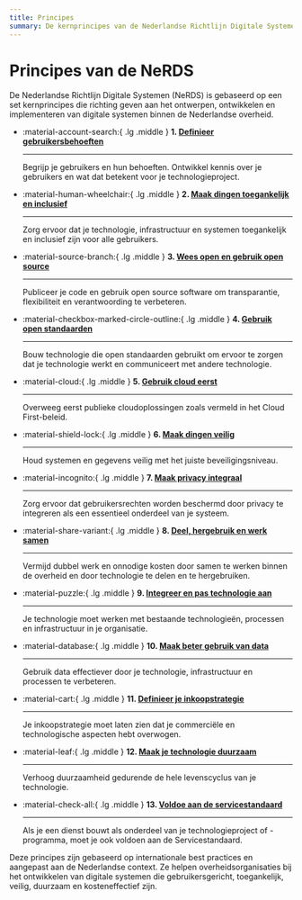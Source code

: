 ```yaml
---
title: Principes
summary: De kernprincipes van de Nederlandse Richtlijn Digitale Systemen
---
```


# Principes van de NeRDS

De Nederlandse Richtlijn Digitale Systemen (NeRDS) is gebaseerd op een set kernprincipes die richting geven aan het ontwerpen, ontwikkelen en implementeren van digitale systemen binnen de Nederlandse overheid.

<div class="grid cards" markdown>

- :material-account-search:{ .lg .middle } __1. [Definieer gebruikersbehoeften](gebruikersbehoeften/)__

    ---

    Begrijp je gebruikers en hun behoeften. Ontwikkel kennis over je gebruikers en wat dat betekent voor je technologieproject.

- :material-human-wheelchair:{ .lg .middle } __2. [Maak dingen toegankelijk en inclusief](toegankelijkheid/)__

    ---

    Zorg ervoor dat je technologie, infrastructuur en systemen toegankelijk en inclusief zijn voor alle gebruikers.

- :material-source-branch:{ .lg .middle } __3. [Wees open en gebruik open source](open-source/)__

    ---

    Publiceer je code en gebruik open source software om transparantie, flexibiliteit en verantwoording te verbeteren.

- :material-checkbox-marked-circle-outline:{ .lg .middle } __4. [Gebruik open standaarden](open-standaarden/)__

    ---

    Bouw technologie die open standaarden gebruikt om ervoor te zorgen dat je technologie werkt en communiceert met andere technologie.

- :material-cloud:{ .lg .middle } __5. [Gebruik cloud eerst](cloud-eerst/)__

    ---

    Overweeg eerst publieke cloudoplossingen zoals vermeld in het Cloud First-beleid.

- :material-shield-lock:{ .lg .middle } __6. [Maak dingen veilig](veiligheid/)__

    ---

    Houd systemen en gegevens veilig met het juiste beveiligingsniveau.

- :material-incognito:{ .lg .middle } __7. [Maak privacy integraal](privacy/)__

    ---

    Zorg ervoor dat gebruikersrechten worden beschermd door privacy te integreren als een essentieel onderdeel van je systeem.

- :material-share-variant:{ .lg .middle } __8. [Deel, hergebruik en werk samen](samenwerking/)__

    ---

    Vermijd dubbel werk en onnodige kosten door samen te werken binnen de overheid en door technologie te delen en te hergebruiken.

- :material-puzzle:{ .lg .middle } __9. [Integreer en pas technologie aan](integratie/)__

    ---

    Je technologie moet werken met bestaande technologieën, processen en infrastructuur in je organisatie.

- :material-database:{ .lg .middle } __10. [Maak beter gebruik van data](data/)__

    ---

    Gebruik data effectiever door je technologie, infrastructuur en processen te verbeteren.

- :material-cart:{ .lg .middle } __11. [Definieer je inkoopstrategie](inkoop/)__

    ---

    Je inkoopstrategie moet laten zien dat je commerciële en technologische aspecten hebt overwogen.

- :material-leaf:{ .lg .middle } __12. [Maak je technologie duurzaam](duurzaamheid/)__

    ---

    Verhoog duurzaamheid gedurende de hele levenscyclus van je technologie.

- :material-check-all:{ .lg .middle } __13. [Voldoe aan de servicestandaard](servicestandaard/)__

    ---

    Als je een dienst bouwt als onderdeel van je technologieproject of -programma, moet je ook voldoen aan de Servicestandaard.

</div>

Deze principes zijn gebaseerd op internationale best practices en aangepast aan de Nederlandse context. Ze helpen overheidsorganisaties bij het ontwikkelen van digitale systemen die gebruikersgericht, toegankelijk, veilig, duurzaam en kosteneffectief zijn.
